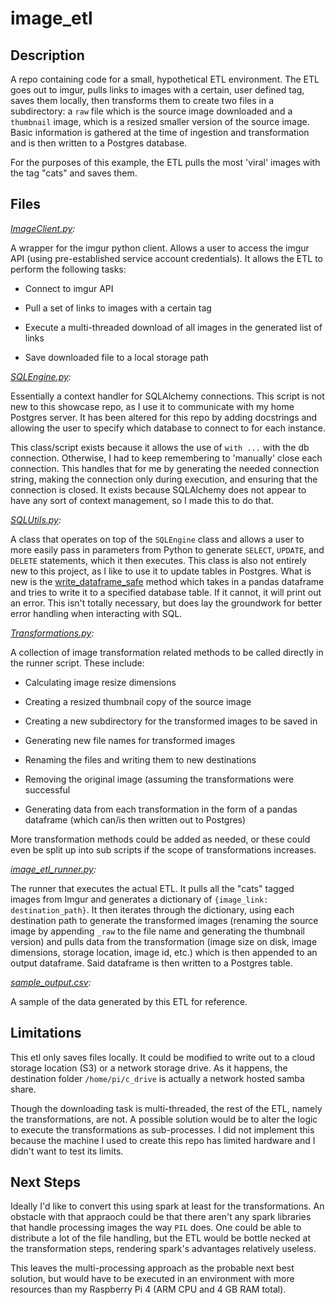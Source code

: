 # image_etl

## Description
A repo containing code for a small, hypothetical ETL environment. The ETL goes out to imgur, pulls links to images with a certain, user defined tag, saves them locally, then transforms them to create two files in a subdirectory: a `raw` file which is the source image downloaded and a `thumbnail` image, which is a resized smaller version of the source image. Basic information is gathered at the time of ingestion and transformation and is then written to a Postgres database.

For the purposes of this example, the ETL pulls the most 'viral' images with the tag "cats" and saves them.

## Files

*[ImageClient.py](ImageClient.py):*

A wrapper for the imgur python client. Allows a user to access the imgur API (using pre-established service account credentials). It allows the ETL to perform the following tasks:

* Connect to imgur API

* Pull a set of links to images with a certain tag

* Execute a multi-threaded download of all images in the generated list of links

* Save downloaded file to a local storage path


*[SQLEngine.py](SQLEngine.py):*

Essentially a context handler for SQLAlchemy connections. This script is not new to this showcase repo, as I use it to communicate with my home Postgres server. It has been altered for this repo by adding docstrings and allowing the user to specify which database to connect to for each instance. 

This class/script exists because it allows the use of `with ...` with the db connection. Otherwise, I had to keep remembering to 'manually' close each connection. This handles that for me by generating the needed connection string, making the connection only during execution, and ensuring that the connection is closed. It exists because SQLAlchemy does not appear to have any sort of context management, so I made this to do that.


*[SQLUtils.py](SQLUtils.py):*

A class that operates on top of the `SQLEngine` class and allows a user to more easily pass in parameters from Python to generate `SELECT`, `UPDATE`, and `DELETE` statements, which it then executes. This class is also not entirely new to this project, as I like to use it to update tables in Postgres. What is new is the [write_dataframe_safe](SQLUtils.py#write_dataframe_safe) method which takes in a pandas dataframe and tries to write it to a specified database table. If it cannot, it will print out an error. This isn't totally necessary, but does lay the groundwork for better error handling when interacting with SQL.

*[Transformations.py](Transformations.py):*

A collection of image transformation related methods to be called directly in the runner script. These include:

* Calculating image resize dimensions

* Creating a resized thumbnail copy of the source image

* Creating a new subdirectory for the transformed images to be saved in

* Generating new file names for transformed images

* Renaming the files and writing them to new destinations

* Removing the original image (assuming the transformations were successful

* Generating data from each transformation in the form of a pandas dataframe (which can/is then  written out to Postgres)

More transformation methods could be added as needed, or these could even be split up into sub scripts if the scope of transformations increases.

*[image_etl_runner.py](image_etl_runner.py):*

The runner that executes the actual ETL. It pulls all the "cats" tagged images from Imgur and generates a dictionary of `{image_link: destination_path}`. It then iterates through the dictionary, using each destination path to generate the transformed images (renaming the source image by appending `_raw` to the file name and generating the thumbnail version) and pulls data from the transformation (image size on disk, image dimensions, storage location, image id, etc.) which is then appended to an output dataframe. Said dataframe is then written to a Postgres table.

*[sample_output.csv](sample_output.csv):*

A sample of the data generated by this ETL for reference.


## Limitations

This etl only saves files locally. It could be modified to write out to a cloud storage location (S3) or a network storage drive. As it happens, the destination folder `/home/pi/c_drive` is actually a network hosted samba share.

Though the downloading task is multi-threaded, the rest of the ETL, namely the transformations, are not. A possible solution would be to alter the logic to execute the transformations as sub-processes. I did not implement this because the machine I used to create this repo has limited hardware and I didn't want to test its limits.


## Next Steps

Ideally I'd like to convert this using spark at least for the transformations. An obstacle with that appraoch could be that there aren't any spark libraries that handle processing images the way `PIL` does. One could be able to distribute a lot of the file handling, but the ETL would be bottle necked at the transformation steps, rendering spark's advantages relatively useless.

This leaves the multi-processing approach as the probable next best solution, but would have to be executed in an environment with more resources than my Raspberry Pi 4 (ARM CPU and 4 GB RAM total).

